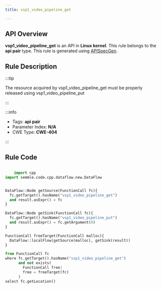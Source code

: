 ```yaml
---
title: vsp1_video_pipeline_get

---
```



## API Overview
**vsp1_video_pipeline_get** is an API in **Linux kernel**. This rule belongs to the **api pair** type. This rule is generated using [APISpecGen](../../tools/APISpecGen).
## Rule Description

:::tip

The resource acquired by vsp1_video_pipeline_get must be properly released using vsp1_video_pipeline_put

:::

:::info

- Tags: **api pair**
- Parameter Index: **N/A**
- CWE Type: **CWE-404**

:::

## Rule Code
```python

    import cpp
import semmle.code.cpp.dataflow.new.DataFlow


DataFlow::Node getSource(FunctionCall fc){
  fc.getTarget().hasName("vsp1_video_pipeline_get")
  and result.asExpr() = fc
}

DataFlow::Node getSink(FunctionCall fc){
  fc.getTarget().hasName("vsp1_video_pipeline_put")
  and result.asExpr() = fc.getArgument(0)
}

FunctionCall freeTarget(FunctionCall malloc){
  DataFlow::localFlow(getSource(malloc), getSink(result))
}

from FunctionCall fc
where fc.getTarget().hasName("vsp1_video_pipeline_get")
      and not exists(
        FunctionCall free| 
        free = freeTarget(fc)
      )
select fc.getLocation()

    
```